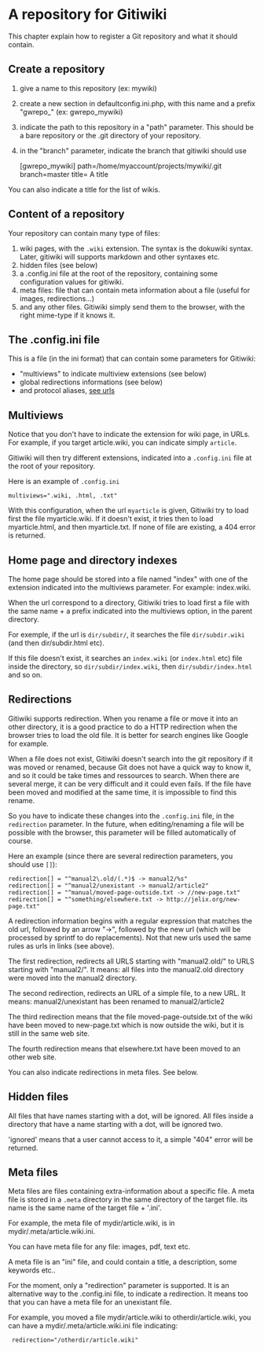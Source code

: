 # A repository for Gitiwiki

This chapter explain how to register a Git repository  and what it should contain.


## Create a repository

1. give a name to this repository (ex: mywiki)
2. create a new section in defaultconfig.ini.php, with this name and a prefix
"gwrepo_" (ex: gwrepo_mywiki)
3. indicate the path to this repository in a "path" parameter. This should be a
bare repository or the .git directory of your repository.
4. in the "branch" parameter, indicate the branch that gitiwiki should use 

    [gwrepo_mywiki]
    path=/home/myaccount/projects/mywiki/.git
    branch=master
    title= A title

You can also indicate a title for the list of wikis.

## Content of a repository

Your repository can contain many type of files:

1. wiki pages, with the `.wiki` extension. The syntax is the dokuwiki syntax.
   Later, gitiwiki will supports markdown and other syntaxes etc. 
2. hidden files (see below)
3. a .config.ini file at the root of the repository, containing some
   configuration values for gitiwiki.
4. meta files: file that can contain meta information about a file (useful for images, redirections...)
5. and any other files. Gitiwiki simply send them to the browser, with the right mime-type if it knows it.

## The .config.ini file

This is a file (in the ini format) that can contain some parameters for Gitiwiki:

- "multiviews" to indicate multiview extensions (see below)
- global redirections informations (see below)
- and protocol aliases, [see urls](syntax.md)

## Multiviews

Notice that you don't have to indicate the extension for wiki page, in URLs. For example,
if you target article.wiki, you can indicate simply `article`.

Gitiwiki will then try different extensions, indicated into a `.config.ini` file at
the root of your repository.

Here is an example of `.config.ini`

    multiviews=".wiki, .html, .txt"

With this configuration, when the url `myarticle` is given, Gitiwiki try to load first
the file myarticle.wiki. If it doesn't exist, it tries then to load myarticle.html,
and then myarticle.txt. If none of file are existing, a 404 error is returned.


## Home page and directory indexes

The home page should be stored into a file named "index" with one of the extension
indicated into the multiviews parameter. For example: index.wiki.

When the url correspond to a directory, Gitiwiki tries to load first a file with the same
name + a prefix indicated into the multiviews option, in the parent directory.

For exemple, if the url is `dir/subdir/`, it searches the file `dir/subdir.wiki` (and
then dir/subdir.html etc).

If this file doesn't exist, it searches an `index.wiki` (or `index.html` etc) file
inside the directory, so `dir/subdir/index.wiki`, then `dir/subdir/index.html` and so on.

## Redirections

Gitiwiki supports redirection. When you rename a file or move it into an other directory,
it is a good practice to do a HTTP redirection when the browser tries to load the old file.
It is better for search engines like Google for example.

When a file does not exist, Gitiwiki doesn't search into the git repository if it was
moved or renamed, because Git does not have a quick way to know it, and so it could be take
times and ressources to search. When there are several merge, it can be very difficult
and it could even fails. If the file have been moved and modified at the same time,
it is impossible to find this rename.

So you have to indicate these changes into the `.config.ini` file, in the `redirection`
parameter. In the future, when editing/renaming a file will be possible with the browser,
this parameter will be filled automatically of course.

Here an example (since there are several redirection parameters, you should use `[]`):

    redirection[] = "^manual2\.old/(.*)$ -> manual2/%s"
    redirection[] = "^manual2/unexistant -> manual2/article2"
    redirection[] = "^manual/moved-page-outside.txt -> //new-page.txt"
    redirection[] = "^something/elsewhere.txt -> http://jelix.org/new-page.txt"

A redirection information begins with a regular expression that matches the old url,
followed by an arrow "->", followed by the new url (which will be processed by sprintf
to do replacements). Not that new urls used the same rules as urls in links (see above).

The first redirection, redirects all URLS starting with "manual2.old/" to URLS starting
with "manual2/". It means: all files into the manual2.old directory were moved into the
manual2 directory.

The second redirection, redirects an URL of a simple file, to a new URL. It means:
manual2/unexistant has been renamed to manual2/article2

The third redirection means that the file moved-page-outside.txt of the wiki
have been moved to new-page.txt which is now outside the wiki, but it is still
in the same web site.

The  fourth redirection means that elsewhere.txt have been moved to an other
web site.

You can also indicate redirections in meta files. See below.


## Hidden files

All files that have names starting with a dot, will be ignored. All files inside a
directory that have a name starting with a dot, will be ignored two.

'ignored' means that a user cannot access to it, a simple "404" error will be returned.


## Meta files

Meta files are files containing extra-information about a specific file. A meta
file is stored in a `.meta` directory in the same directory of the target file.
its name is the same name of the target file + '.ini'.

For example, the meta file of mydir/article.wiki, is in mydir/.meta/article.wiki.ini.

You can have meta file for any file: images, pdf, text etc.

A meta file is an "ini" file, and could contain a title, a description, some keywords
etc..

For the moment, only a "redirection" parameter is supported. It is an alternative
way to the .config.ini file, to indicate a redirection. It means too that you
can have a meta file for an unexistant file.

For example, you moved a file mydir/article.wiki to otherdir/article.wiki, you
can have a mydir/.meta/article.wiki.ini file indicating:

     redirection="/otherdir/article.wiki"
